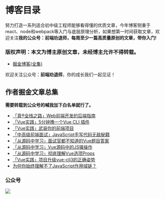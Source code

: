 # 博客目录
努力打造一系列适合初中级工程师能够看得懂的优质文章，今年博客侧重于react、node和webpack等入门与底层原理分析，如果想第一时间获取文章，欢迎关注**我的公众号：前端劝退师，每周至少一篇高质量原创的文章，带你入门!**  

### 版权声明：本文为博主原创文章，未经博主允许不得转载。

- [掘金博客(全集)](https://juejin.im/user/57bd1bdfd342d3006bf76a52)

  


 欢迎关注公众号：**前端劝退师**，你的成长我们一起见证！	

## 作者掘金文章总集

**需要转载到公众号的喊我加下白名单就行了。**
* [「真®全栈之路」Web前端开发的后端指南](https://juejin.im/post/5cc02aacf265da039e1ff3fa)
* [「Vue实践」5分钟撸一个Vue CLI 插件](https://juejin.im/post/5cb59c4bf265da03a743e979)
* [「Vue实践」武装你的前端项目](https://juejin.im/post/5cab64ce5188251b19486041)
* [「中高级前端面试」JavaScript手写代码无敌秘籍](https://juejin.im/post/5c9c3989e51d454e3a3902b6)
* [「从源码中学习」面试官都不知道的Vue题目答案](https://juejin.im/post/5c959f74f265da610c068fa8)
* [「从源码中学习」Vue源码中的JS骚操作](https://juejin.im/post/5c73554cf265da2de33f2a32)
* [「从源码中学习」彻底理解Vue选项Props](https://juejin.im/post/5c88e669f265da2d8f47792a)
* [「Vue实践」项目升级vue-cli3的正确姿势](https://juejin.im/post/5c4a83e36fb9a049b13e91ba)
* [为何你始终理解不了JavaScript作用域链？](https://juejin.im/editor/posts/5c8efeb1e51d45614372addd)
### 公众号

![](https://user-gold-cdn.xitu.io/2019/8/5/16c5faffbefaea2e?w=2006&h=1014&f=png&s=672314)
